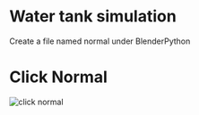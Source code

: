 # Water tank simulation
Create a file named normal under BlenderPython 
# Click Normal
![click normal](https://user-images.githubusercontent.com/11170161/69645877-38b39780-10aa-11ea-83a2-4ff4752d79cb.PNG)
